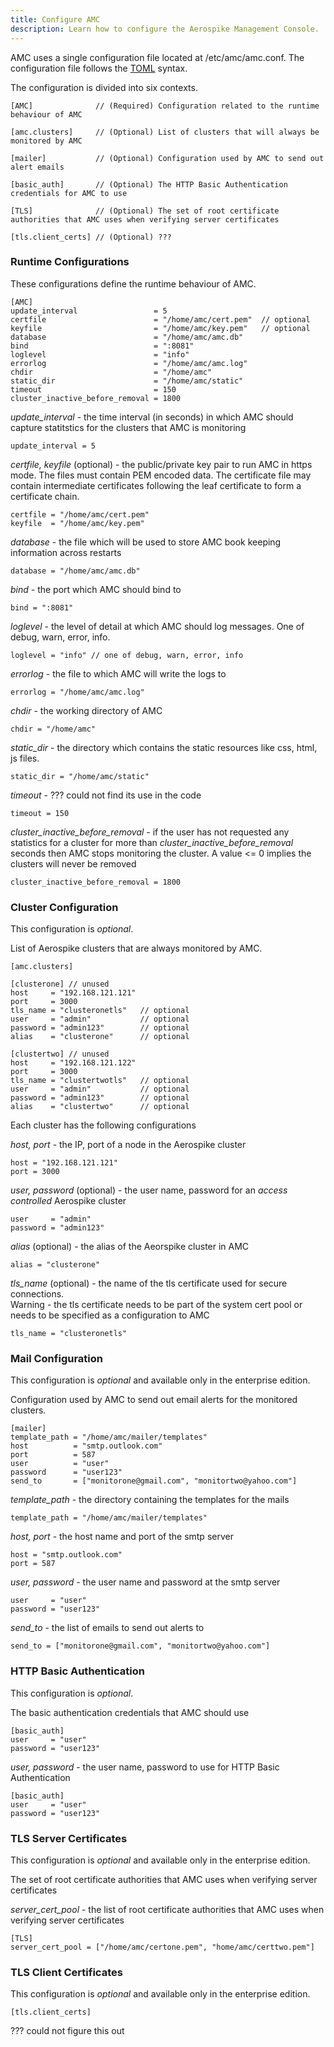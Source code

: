 ```yaml
---
title: Configure AMC
description: Learn how to configure the Aerospike Management Console.
---
```


AMC uses a single configuration file located at /etc/amc/amc.conf.
The configuration file follows the  [TOML](https://github.com/toml-lang/toml) syntax.

The configuration is divided into six contexts. 
```
[AMC]              // (Required) Configuration related to the runtime behaviour of AMC

[amc.clusters]     // (Optional) List of clusters that will always be monitored by AMC

[mailer]           // (Optional) Configuration used by AMC to send out alert emails

[basic_auth]       // (Optional) The HTTP Basic Authentication credentials for AMC to use

[TLS]              // (Optional) The set of root certificate authorities that AMC uses when verifying server certificates

[tls.client_certs] // (Optional) ???
```

### Runtime Configurations 
These configurations define the runtime behaviour of AMC.
```
[AMC]
update_interval                 = 5
certfile                        = "/home/amc/cert.pem"  // optional
keyfile                         = "/home/amc/key.pem"   // optional 
database                        = "/home/amc/amc.db"
bind                            = ":8081"
loglevel                        = "info"
errorlog                        = "/home/amc/amc.log"
chdir                           = "/home/amc"
static_dir                      = "/home/amc/static"
timeout                         = 150
cluster_inactive_before_removal = 1800
```

*update_interval* - the time interval (in seconds) in which AMC should capture statitstics for the clusters that AMC is monitoring
```
update_interval = 5
```

*certfile, keyfile* (optional)  - the public/private key pair to run AMC in https mode. The files must contain PEM encoded data. The certificate file may contain intermediate certificates following the leaf certificate to form a certificate chain.
```
certfile = "/home/amc/cert.pem"
keyfile  = "/home/amc/key.pem"
```

*database*  - the file which will be used to store AMC book keeping information across restarts
```
database = "/home/amc/amc.db"
```

*bind* - the port which AMC should bind to 
```
bind = ":8081"
```

*loglevel*  - the level of detail at which AMC should log messages. One of
  debug, warn, error, info.
```
loglevel = "info" // one of debug, warn, error, info
```

*errorlog* - the file to which AMC will write the logs to
```
errorlog = "/home/amc/amc.log"
```

*chdir* -  the working directory of AMC
```
chdir = "/home/amc"
```

*static_dir*  - the directory which contains the static resources like css, html, js files.
```
static_dir = "/home/amc/static"
```

*timeout*  - ??? could not find its use in the code
```
timeout = 150
```

*cluster_inactive_before_removal* - if the user has not requested any statistics for a cluster for more than  *cluster_inactive_before_removal* seconds  then AMC stops monitoring the cluster. A value <= 0 implies the clusters will  never be removed
```
cluster_inactive_before_removal = 1800
```

### Cluster Configuration 
This configuration is *optional*.

List of Aerospike clusters that are always monitored by AMC.
```
[amc.clusters]

[clusterone] // unused
host     = "192.168.121.121"         
port     = 3000
tls_name = "clusteronetls"   // optional
user     = "admin"           // optional
password = "admin123"        // optional 
alias    = "clusterone"      // optional

[clustertwo] // unused
host     = "192.168.121.122"
port     = 3000
tls_name = "clustertwotls"   // optional
user     = "admin"           // optional
password = "admin123"        // optional 
alias    = "clustertwo"      // optional
```

Each cluster has the following configurations

*host, port* - the IP, port of a node in the Aerospike cluster
```
host = "192.168.121.121"
port = 3000
```

*user, password* (optional) - the user name, password for an *access
controlled* Aerospike cluster
```
user     = "admin"
password = "admin123"
```

*alias* (optional) - the alias of the Aeorspike cluster in AMC
```
alias = "clusterone"
```

*tls_name* (optional) - the name of the tls certificate used for secure connections.  
Warning - the tls certificate needs to be part of the system cert pool or needs 
to be specified as a configuration to AMC
```
tls_name = "clusteronetls"
```

### Mail Configuration 
This configuration is *optional* and available only in the enterprise edition.

Configuration used by AMC to send out email alerts for the monitored clusters.

```
[mailer]
template_path = "/home/amc/mailer/templates"
host          = "smtp.outlook.com"
port          = 587
user          = "user"
password      = "user123"
send_to       = ["monitorone@gmail.com", "monitortwo@yahoo.com"]
```


*template_path* - the directory containing the templates for the mails
```
template_path = "/home/amc/mailer/templates"
```

*host, port* - the host name and port of the smtp server
```
host = "smtp.outlook.com"
port = 587
```

*user, password* - the user name and password at the smtp server
```
user     = "user"
password = "user123"
```

*send_to* - the list of emails to send out alerts to
```
send_to = ["monitorone@gmail.com", "monitortwo@yahoo.com"]
```

### HTTP Basic Authentication
This configuration is *optional*.

The basic authentication credentials that AMC should use
```
[basic_auth]
user     = "user"
password = "user123"
```

*user, password* - the user name, password to use for HTTP Basic Authentication
```
[basic_auth]
user     = "user"
password = "user123"
```

### TLS Server Certificates 
This configuration is *optional* and available only in the enterprise edition.

The set of root certificate authorities that AMC uses when verifying server certificates

*server_cert_pool* - the list of root certificate authorities that AMC uses when verifying server certificates
```
[TLS]
server_cert_pool = ["/home/amc/certone.pem", "home/amc/certtwo.pem"]
```

### TLS Client Certificates
This configuration is *optional* and available only in the enterprise edition.
```
[tls.client_certs]
```
??? could not figure this out

